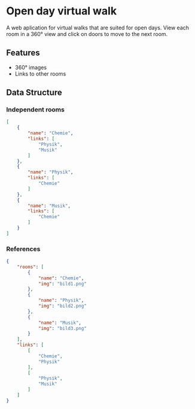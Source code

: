 # Open day virtual walk

A web aplication for virtual walks that are suited for open days. View each room in a 360° view and click on doors to move to the next room. 

## Features

- 360° images
- Links to other rooms

## Data Structure

### Independent rooms 

```json
[
    {
        "name": "Chemie",
        "links": [
            "Physik",
            "Musik"
        ]
    },
    {
        "name": "Physik",
        "links": [
            "Chemie"
        ]
    },
    {
        "name": "Musik",
        "links": [
            "Chemie"
        ]
    }
] 
```

### References 

```json
{
    "rooms": [
        {
            "name": "Chemie",
            "img": "bild1.png"
        },
        {
            "name": "Physik",
            "img": "bild2.png"
        },
        {
            "name": "Musik",
            "img": "bild3.png"
        }
    ],
    "links": [
        [
            "Chemie",
            "Physik"
        ],
        [
            "Physik",
            "Musik"
        ]
    ]
}
```